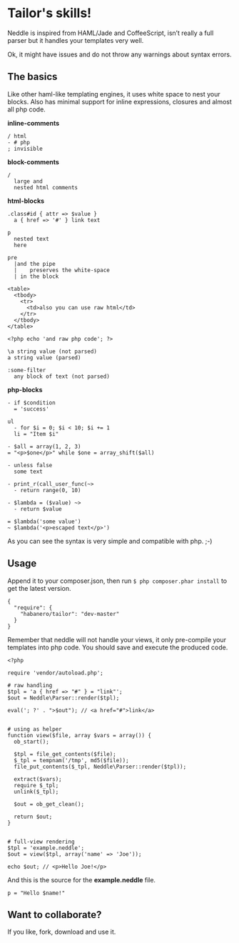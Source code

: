 Tailor's skills!
================

Neddle is inspired from HAML/Jade and CoffeeScript, isn’t really a full
parser but it handles your templates very well.

Ok, it might have issues and do not throw any warnings about syntax errors.


## The basics

Like other haml-like templating engines, it uses white space to nest
your blocks. Also has minimal support for inline expressions,
closures and almost all php code.

**inline-comments**

    / html
    - # php
    ; invisible

**block-comments**

    /
      large and
      nested html comments

**html-blocks**

    .class#id { attr => $value }
      a { href => '#' } link text

    p
      nested text
      here

    pre
      |and the pipe
      |    preserves the white-space
      | in the block

    <table>
      <tbody>
        <tr>
          <td>also you can use raw html</td>
        </tr>
      </tbody>
    </table>

    <?php echo 'and raw php code'; ?>

    \a string value (not parsed)
    a string value (parsed)

    :some-filter
      any block of text (not parsed)

**php-blocks**

    - if $condition
      = 'success'

    ul
      - for $i = 0; $i < 10; $i += 1
      li = "Item $i"

    - $all = array(1, 2, 3)
    = "<p>$one</p>" while $one = array_shift($all)

    - unless false
      some text

    - print_r(call_user_func(~>
      - return range(0, 10)

    - $lambda = ($value) ~>
      - return $value

    = $lambda('some value')
    ~ $lambda('<p>escaped text</p>')

As you can see the syntax is very simple and compatible with php. ;-)


## Usage

Append it to your composer.json, then run `$ php composer.phar install`
to get the latest version.

    {
      "require": {
        "habanero/tailor": "dev-master"
      }
    }

Remember that neddle will not handle your views, it only pre-compile your
templates into php code. You should save and execute the produced code.

    <?php

    require 'vendor/autoload.php';

    # raw handling
    $tpl = 'a { href => "#" } = "link"';
    $out = Neddle\Parser::render($tpl);

    eval('; ?' . ">$out"); // <a href="#">link</a>


    # using as helper
    function view($file, array $vars = array()) {
      ob_start();

      $tpl = file_get_contents($file);
      $_tpl = tempnam('/tmp', md5($file));
      file_put_contents($_tpl, Neddle\Parser::render($tpl));

      extract($vars);
      require $_tpl;
      unlink($_tpl);

      $out = ob_get_clean();

      return $out;
    }


    # full-view rendering
    $tpl = 'example.neddle';
    $out = view($tpl, array('name' => 'Joe'));

    echo $out; // <p>Hello Joe!</p>

And this is the source for the **example.neddle** file.

    p = "Hello $name!"


## Want to collaborate?

If you like, fork, download and use it.
